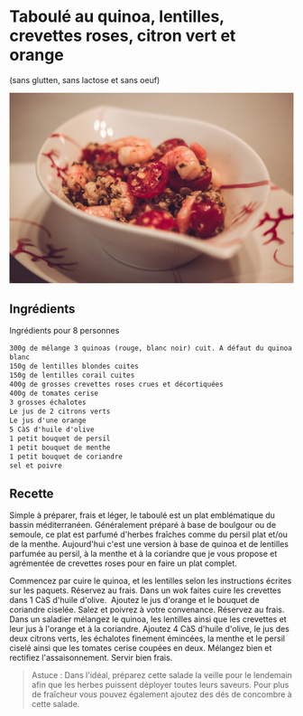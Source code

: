 # Taboulé au quinoa, lentilles, crevettes roses, citron vert et orange
(sans glutten, sans lactose et sans oeuf)  

![](../img/Taboul-quinoa-et-crevettes.jpg)

## Ingrédients
Ingrédients pour 8 personnes

    300g de mélange 3 quinoas (rouge, blanc noir) cuit. A défaut du quinoa blanc
    150g de lentilles blondes cuites
    150g de lentilles corail cuites
    400g de grosses crevettes roses crues et décortiquées
    400g de tomates cerise
    3 grosses échalotes
    Le jus de 2 citrons verts
    Le jus d'une orange
    5 CàS d'huile d'olive
    1 petit bouquet de persil
    1 petit bouquet de menthe
    1 petit bouquet de coriandre
    sel et poivre

## Recette
Simple à préparer, frais et léger, le taboulé est un plat emblématique du bassin méditerranéen. Généralement préparé à base de boulgour ou de semoule, ce plat est parfumé d'herbes fraîches comme du persil plat et/ou de la menthe. Aujourd'hui c'est une version à base de quinoa et de lentilles parfumée au persil, à la menthe et à la coriandre que je vous propose et agrémentée de crevettes roses pour en faire un plat complet.

Commencez par cuire le quinoa, et les lentilles selon les instructions écrites sur les paquets. Réservez au frais.
Dans un wok faites cuire les crevettes dans 1 CàS d'huile d'olive.  Ajoutez le jus d'orange et le bouquet de coriandre ciselée. Salez et poivrez à votre convenance. Réservez au frais.
Dans un saladier mélangez le quinoa, les lentilles ainsi que les crevettes et leur jus à l'orange et à la coriandre. Ajoutez 4 CàS d'huile d'olive, le jus des deux citrons verts, les échalotes finement émincées, la menthe et le persil ciselé ainsi que les tomates cerise coupées en deux. Mélangez bien et rectifiez l'assaisonnement. Servir bien frais.

> Astuce : Dans l'idéal, préparez cette salade la veille pour le lendemain afin que les herbes puissent déployer toutes leurs saveurs. Pour plus de fraîcheur vous pouvez également ajoutez des dés de concombre à cette salade.
